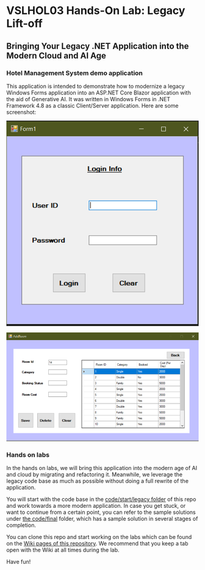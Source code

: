 # VSLHOL03 Hands-On Lab: Legacy Lift-off

## Bringing Your Legacy .NET Application into the Modern Cloud and AI Age

### Hotel Management System demo application

This application is intended to demonstrate how to modernize a legacy Windows Forms application into an ASP.NET Core Blazor application with the aid of Generative AI. It was written in Windows Forms in .NET Framework 4.8 as a classic Client/Server application. Here are some screenshot:

![login](./code/start/legacy/Project_HMS/SnapShots/Screenshot%20(2054).png)

![rooms](./code/start/legacy/Project_HMS/SnapShots/Screenshot%20(2056).png)

### Hands on labs

In the hands on labs, we will bring this application into the modern age of AI and cloud by migrating and refactoring it. Meanwhile, we leverage the legacy code base as much as possible without doing a full rewrite of the application.

You will start with the code base in the [code/start/legacy folder](./code/start//legacy/) of this repo and work towards a more modern application. In case you get stuck, or want to continue from a certain point, you can refer to the sample solutions under [the code/final](./code/final) folder, which has a sample solution in several stages of completion.

You can clone this repo and start working on the labs which can be found on the [Wiki pages of this repository](https://github.com/XpiritCommunityEvents/LegacyLiftOffWorkshop/wiki). We recommend that you keep a tab open with the Wiki at all times during the lab.

Have fun!
